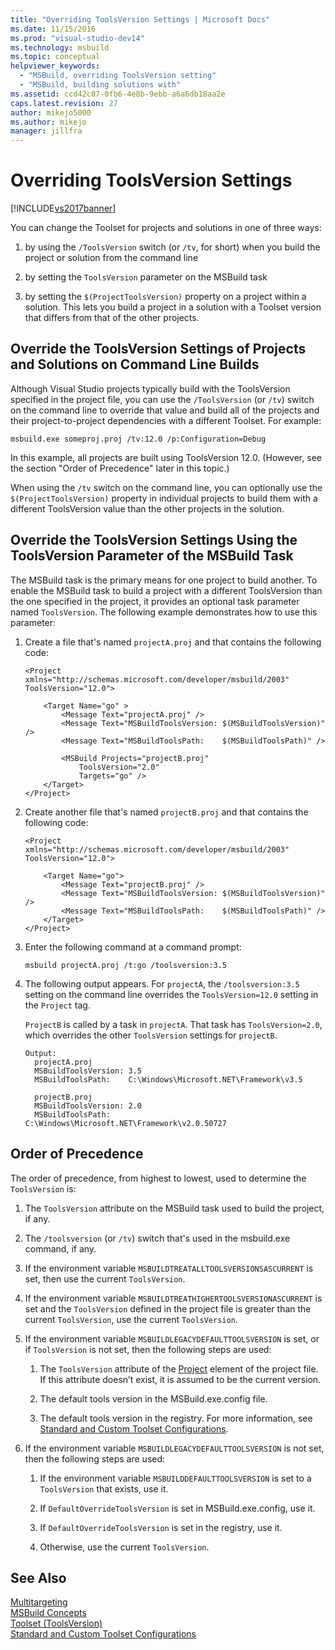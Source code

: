 ```yaml
---
title: "Overriding ToolsVersion Settings | Microsoft Docs"
ms.date: 11/15/2016
ms.prod: "visual-studio-dev14"
ms.technology: msbuild
ms.topic: conceptual
helpviewer_keywords: 
  - "MSBuild, overriding ToolsVersion setting"
  - "MSBuild, building solutions with"
ms.assetid: ccd42c07-0fb6-4e8b-9ebb-a6a6db18aa2e
caps.latest.revision: 27
author: mikejo5000
ms.author: mikejo
manager: jillfra
---
```

# Overriding ToolsVersion Settings
[!INCLUDE[vs2017banner](../includes/vs2017banner.md)]

You can change the Toolset for projects and solutions in one of three ways:  
  
1.  by using the `/ToolsVersion` switch (or `/tv`, for short) when you build the project or solution from the command line  
  
2.  by setting the `ToolsVersion` parameter on the MSBuild task  
  
3.  by setting the `$(ProjectToolsVersion)` property on a project within a solution. This lets you build a project in a solution with a Toolset version that differs from that of the other projects.  
  
## Override the ToolsVersion Settings of Projects and Solutions on Command Line Builds  
 Although Visual Studio projects typically build with the ToolsVersion specified in the project file, you can use the `/ToolsVersion` (or `/tv`) switch on the command line to override that value and build all of the projects and their project-to-project dependencies with a different Toolset. For example:  
  
```  
msbuild.exe someproj.proj /tv:12.0 /p:Configuration=Debug  
```  
  
 In this example, all projects are built using ToolsVersion 12.0. (However, see the section "Order of Precedence" later in this topic.)  
  
 When using the `/tv` switch on the command line, you can optionally use the `$(ProjectToolsVersion)` property in individual projects to build them with a different ToolsVersion value than the other projects in the solution.  
  
## Override the ToolsVersion Settings Using the ToolsVersion Parameter of the MSBuild Task  
 The MSBuild task is the primary means for one project to build another. To enable the MSBuild task to build a project with a different ToolsVersion than the one specified in the project, it provides an optional task parameter named `ToolsVersion`. The following example demonstrates how to use this parameter:  
  
1.  Create a file that's named `projectA.proj` and that contains the following code:  
  
    ```  
    <Project xmlns="http://schemas.microsoft.com/developer/msbuild/2003"  
    ToolsVersion="12.0">  
  
        <Target Name="go" >   
            <Message Text="projectA.proj" />  
            <Message Text="MSBuildToolsVersion: $(MSBuildToolsVersion)" />  
            <Message Text="MSBuildToolsPath:    $(MSBuildToolsPath)" />  
  
            <MSBuild Projects="projectB.proj"  
                ToolsVersion="2.0"  
                Targets="go" />  
        </Target>  
    </Project>  
    ```  
  
2.  Create another file that's named `projectB.proj` and that contains the following code:  
  
    ```  
    <Project xmlns="http://schemas.microsoft.com/developer/msbuild/2003"  
    ToolsVersion="12.0">  
  
        <Target Name="go">  
            <Message Text="projectB.proj" />  
            <Message Text="MSBuildToolsVersion: $(MSBuildToolsVersion)" />  
            <Message Text="MSBuildToolsPath:    $(MSBuildToolsPath)" />  
        </Target>  
    </Project>  
    ```  
  
3.  Enter the following command at a command prompt:  
  
    ```  
    msbuild projectA.proj /t:go /toolsversion:3.5  
    ```  
  
4.  The following output appears. For `projectA`, the `/toolsversion:3.5` setting on the command line overrides the `ToolsVersion=12.0` setting in the `Project` tag.  
  
     `ProjectB` is called by a task in `projectA`. That task has `ToolsVersion=2.0`, which overrides the other `ToolsVersion` settings for `projectB`.  
  
    ```  
    Output:  
      projectA.proj  
      MSBuildToolsVersion: 3.5  
      MSBuildToolsPath:    C:\Windows\Microsoft.NET\Framework\v3.5  
  
      projectB.proj  
      MSBuildToolsVersion: 2.0  
      MSBuildToolsPath:    C:\Windows\Microsoft.NET\Framework\v2.0.50727  
    ```  
  
## Order of Precedence  
 The order of precedence, from highest to lowest, used to determine the `ToolsVersion` is:  
  
1.  The `ToolsVersion` attribute on the MSBuild task used to build the project, if any.  
  
2.  The `/toolsversion` (or `/tv`) switch that's used in the msbuild.exe command, if any.  
  
3.  If the environment variable `MSBUILDTREATALLTOOLSVERSIONSASCURRENT` is set, then use the current `ToolsVersion`.  
  
4.  If the environment variable `MSBUILDTREATHIGHERTOOLSVERSIONASCURRENT` is set and the `ToolsVersion` defined in the project file is greater than the current `ToolsVersion`, use the current `ToolsVersion`.  
  
5.  If the environment variable `MSBUILDLEGACYDEFAULTTOOLSVERSION` is set, or if `ToolsVersion` is not set, then the following steps are used:  
  
    1.  The `ToolsVersion` attribute of the [Project](../msbuild/project-element-msbuild.md) element of the project file. If this attribute doesn’t exist, it is assumed to be the current version.  
  
    2.  The default tools version in the MSBuild.exe.config file.  
  
    3.  The default tools version in the registry. For more information, see [Standard and Custom Toolset Configurations](../msbuild/standard-and-custom-toolset-configurations.md).  
  
6.  If the environment variable `MSBUILDLEGACYDEFAULTTOOLSVERSION` is not set, then the following steps are used:  
  
    1.  If the environment variable `MSBUILDDEFAULTTOOLSVERSION` is set to a `ToolsVersion` that exists, use it.  
  
    2.  If `DefaultOverrideToolsVersion` is set in MSBuild.exe.config, use it.  
  
    3.  If `DefaultOverrideToolsVersion` is set in the registry, use it.  
  
    4.  Otherwise, use the current `ToolsVersion`.  
  
## See Also  
 [Multitargeting](../msbuild/msbuild-multitargeting-overview.md)   
 [MSBuild Concepts](../msbuild/msbuild-concepts.md)   
 [Toolset (ToolsVersion)](../msbuild/msbuild-toolset-toolsversion.md)   
 [Standard and Custom Toolset Configurations](../msbuild/standard-and-custom-toolset-configurations.md)

